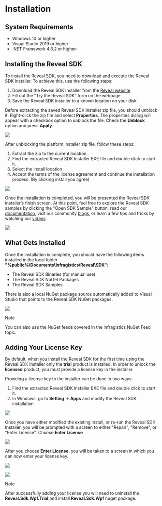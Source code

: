 # Installation

## System Requirements

- Windows 10 or higher
- Visual Studio 2019 or higher
- .NET Framework 4.6.2 or higher- 

## Installing the Reveal SDK

To install the Reveal SDK, you need to download and execute the Reveal SDK Installer. To achieve this, use the following steps:
1. Download the Reveal SDK Installer from the [Reveal website](https://www.revealbi.io/download-sdk)
2. Fill out the "Try the Reveal SDK" form on the webpage
3. Save the Reveal SDK installer to a known location on your disk

Before extracting the saved Reveal SDK Installer zip file, you should unblock it. Right-click the zip file and select **Properties**. The properties dialog will appear with a checkbox option to unblock the file. Check the **Unblock** option and press **Apply**.

![](images/install-unblock-zip.jpg)

After unblocking the platform installer zip file, follow these steps:
1. Extract the zip to the current location.
2. Find the extracted Reveal SDK Installer EXE file and double click to start it.
3. Select the install location
4. Accept the terms of the license agreement and continue the installation process. (By clicking install you agree)

![](images/install-start.png)

Once the installation is completed, you will be presented the Reveal SDK installer’s finish screen. At this point, feel free to explore the Reveal SDK samples by clicking the "Open SDK Sample" button, read our [documentation](https://help.revealbi.io/), visit our community [blogs](https://www.revealbi.io/blog), or learn a few tips and tricks by watching our [videos](https://www.youtube.com/revealbi).

![](images/install-finish.png)

## What Gets Installed

Once the installation is complete, you should have the following items installed in the local folder **"%public%\Documents\Infragistics\Reveal\SDK\"**:

- The Reveal SDK Binaries (for manual use)
- The Reveal SDK NuGet Packages
- The Reveal SDK Samples

There is also a local NuGet package source automatically added to Visual Studio that points to the Reveal SDK NuGet packages.

![](images/nuget-package-source-local-vs.jpg)

> [!NOTE]
> You can also use the NuGet feeds covered in the Infragistics NuGet Feed topic.

## Adding Your License Key

By default, when you install the Reveal SDK for the first time using the Reveal SDK Installer only the **trial** product is installed. In order to unlock the **licensed** product, you must provide a license key in the installer.

Providing a license key to the installer can be done in two ways:
1. Find the extracted Reveal SDK Installer EXE file and double click to start it.
2. In Windows, go to **Setting -> Apps** and modify the Reveal SDK installation

![](images/install-modify-app.jpg)

Once you have either modified the existing install, or re-run the Reveal SDK Installer, you will be prompted with a screen to either "Repair", "Remove", or "Enter License".  Choose **Enter License**

![](images/install-modify-installer.jpg)

After you choose **Enter License**, you will be taken to a screen in which you can now enter your license key.

![](images/install-enter-license-key.jpg)

![](images/install-enter-license-key.jpg)

> [!NOTE]
> After successfully adding your license you will need to uninstall the **Reveal.Sdk.Wpf.Trial** and install **Reveal.Sdk.Wpf** nuget package.
